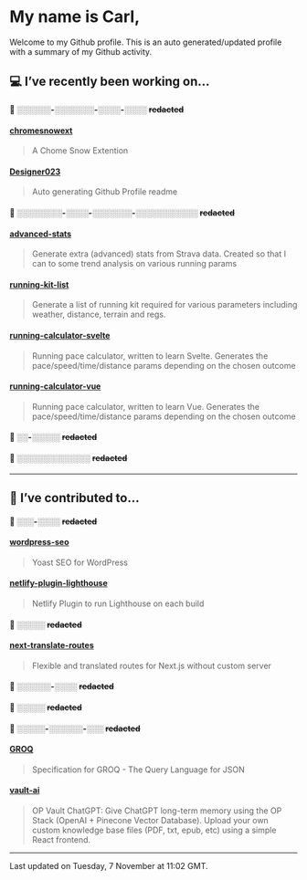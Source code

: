 # My name is Carl,

Welcome to my Github profile. This is an auto generated/updated profile with a summary of my Github activity.

## 💻 I’ve recently been working on...

#### 🔐 ░░░░░░-░░░░░░░-░░░░-░░░░ ~~redacted~~

#### [chromesnowext](https://github.com/Designer023/chromesnowext)
> A Chome Snow Extention

#### [Designer023](https://github.com/Designer023/Designer023)
> Auto generating Github Profile readme

#### 🔐 ░░░░░░░░-░░░░-░░░░░░░-░░░░░░░░░░░ ~~redacted~~

#### [advanced-stats](https://github.com/Designer023/advanced-stats)
> Generate extra (advanced) stats from Strava data. Created so that I can to some trend analysis on various running params

#### [running-kit-list](https://github.com/Designer023/running-kit-list)
> Generate a list of running kit required for various parameters including weather, distance, terrain and regs.

#### [running-calculator-svelte](https://github.com/Designer023/running-calculator-svelte)
> Running pace calculator, written to learn Svelte. Generates the pace&#x2F;speed&#x2F;time&#x2F;distance params depending on the chosen outcome

#### [running-calculator-vue](https://github.com/Designer023/running-calculator-vue)
> Running pace calculator, written to learn Vue. Generates the pace&#x2F;speed&#x2F;time&#x2F;distance params depending on the chosen outcome

#### 🔐 ░░-░░░░░ ~~redacted~~

#### 🔐 ░░░░_░░░░░░_░░░ ~~redacted~~

***
## 🤝 I’ve contributed to...

#### 🔐 ░░░-░░░░ ~~redacted~~

#### [wordpress-seo](https://github.com/Yoast/wordpress-seo)
> Yoast SEO for WordPress

#### [netlify-plugin-lighthouse](https://github.com/netlify/netlify-plugin-lighthouse)
> Netlify Plugin to run Lighthouse on each build

#### 🔐 ░░░░░ ~~redacted~~

#### [next-translate-routes](https://github.com/hozana/next-translate-routes)
> Flexible and translated routes for Next.js without custom server

#### 🔐 ░░░░░░-░░░░ ~~redacted~~

#### 🔐 ░░░░░ ~~redacted~~

#### 🔐 ░░░░░-░░░░░░-░░░ ~~redacted~~

#### [GROQ](https://github.com/sanity-io/GROQ)
> Specification for GROQ - The Query Language for JSON

#### [vault-ai](https://github.com/pashpashpash/vault-ai)
> OP Vault ChatGPT: Give ChatGPT long-term memory using the OP Stack (OpenAI + Pinecone Vector Database). Upload your own custom knowledge base files (PDF, txt, epub, etc) using a simple React frontend.


***
Last updated on Tuesday, 7 November at 11:02 GMT.